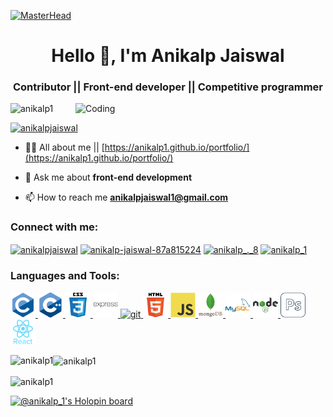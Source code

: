 [![MasterHead](https://64.media.tumblr.com/132a18cdb7b6789faa533af403b1d878/289784d6fbcb7f73-77/s1280x1920/a0111c32d378556a2ffb21e01ada1fcf52b82842.gif)](https://github.com/Anikalp1)

<h1 align="center">Hello 👋, I'm Anikalp Jaiswal</h1>
<h3 align="center"> Contributor || Front-end developer || Competitive programmer</h3>
<img align="right" alt="Coding" width="400" src="https://img.freepik.com/free-vector/web-development-programmer-engineering-coding-website-augmented-reality-interface-screens-developer-project-engineer-programming-software-application-design-cartoon-illustration_107791-3863.jpg">

<p align="left"> <img src="https://komarev.com/ghpvc/?username=anikalp1&label=Profile%20views&color=0e75b6&style=flat" alt="anikalp1" /> </p>

<p align="left"> <a href="https://twitter.com/anikalpjaiswal" target="blank"><img src="https://img.shields.io/twitter/follow/anikalpjaiswal?logo=twitter&style=for-the-badge" alt="anikalpjaiswal" /></a> </p>

- 👨‍💻 All about me ||  [https://anikalp1.github.io/portfolio/](https://anikalp1.github.io/portfolio/)

- 💬 Ask me about **front-end development**

- 📫 How to reach me **anikalpjaiswal1@gmail.com**

<h3 align="left">Connect with me:</h3>
<p align="left">
<a href="https://twitter.com/anikalpjaiswal" target="blank"><img align="center" src="https://raw.githubusercontent.com/rahuldkjain/github-profile-readme-generator/master/src/images/icons/Social/twitter.svg" alt="anikalpjaiswal" height="30" width="40" /></a>
<a href="https://linkedin.com/in/anikalp-jaiswal-87a815224" target="blank"><img align="center" src="https://raw.githubusercontent.com/rahuldkjain/github-profile-readme-generator/master/src/images/icons/Social/linked-in-alt.svg" alt="anikalp-jaiswal-87a815224" height="30" width="40" /></a>
<a href="https://instagram.com/anikalp_._8" target="blank"><img align="center" src="https://raw.githubusercontent.com/rahuldkjain/github-profile-readme-generator/master/src/images/icons/Social/instagram.svg" alt="anikalp_._8" height="30" width="40" /></a>
<a href="https://www.codechef.com/users/anikalp_1" target="blank"><img align="center" src="https://github.com/Anikalp1/CodeChefMMMUTChapter/blob/main/assets/CodeChef.png" alt="anikalp_1" height="30" width="40" /></a>
</p>

<h3 align="left">Languages and Tools:</h3>
<p align="left"> <a href="https://www.cprogramming.com/" target="_blank" rel="noreferrer"> <img src="https://raw.githubusercontent.com/devicons/devicon/master/icons/c/c-original.svg" alt="c" width="40" height="40"/> </a> <a href="https://www.w3schools.com/cpp/" target="_blank" rel="noreferrer"> <img src="https://raw.githubusercontent.com/devicons/devicon/master/icons/cplusplus/cplusplus-original.svg" alt="cplusplus" width="40" height="40"/> </a> <a href="https://www.w3schools.com/css/" target="_blank" rel="noreferrer"> <img src="https://raw.githubusercontent.com/devicons/devicon/master/icons/css3/css3-original-wordmark.svg" alt="css3" width="40" height="40"/> </a> <a href="https://expressjs.com" target="_blank" rel="noreferrer"> <img src="https://raw.githubusercontent.com/devicons/devicon/master/icons/express/express-original-wordmark.svg" alt="express" width="40" height="40"/> </a> <a href="https://git-scm.com/" target="_blank" rel="noreferrer"> <img src="https://www.vectorlogo.zone/logos/git-scm/git-scm-icon.svg" alt="git" width="40" height="40"/> </a> <a href="https://www.w3.org/html/" target="_blank" rel="noreferrer"> <img src="https://raw.githubusercontent.com/devicons/devicon/master/icons/html5/html5-original-wordmark.svg" alt="html5" width="40" height="40"/> </a> <a href="https://developer.mozilla.org/en-US/docs/Web/JavaScript" target="_blank" rel="noreferrer"> <img src="https://raw.githubusercontent.com/devicons/devicon/master/icons/javascript/javascript-original.svg" alt="javascript" width="40" height="40"/> </a> <a href="https://www.mongodb.com/" target="_blank" rel="noreferrer"> <img src="https://raw.githubusercontent.com/devicons/devicon/master/icons/mongodb/mongodb-original-wordmark.svg" alt="mongodb" width="40" height="40"/> </a> <a href="https://www.mysql.com/" target="_blank" rel="noreferrer"> <img src="https://raw.githubusercontent.com/devicons/devicon/master/icons/mysql/mysql-original-wordmark.svg" alt="mysql" width="40" height="40"/> </a> <a href="https://nodejs.org" target="_blank" rel="noreferrer"> <img src="https://raw.githubusercontent.com/devicons/devicon/master/icons/nodejs/nodejs-original-wordmark.svg" alt="nodejs" width="40" height="40"/> </a> <a href="https://www.photoshop.com/en" target="_blank" rel="noreferrer"> <img src="https://raw.githubusercontent.com/devicons/devicon/master/icons/photoshop/photoshop-line.svg" alt="photoshop" width="40" height="40"/> </a> <a href="https://reactjs.org/" target="_blank" rel="noreferrer"> <img src="https://raw.githubusercontent.com/devicons/devicon/master/icons/react/react-original-wordmark.svg" alt="react" width="40" height="40"/> </a> </p>

<p><img align="left" src="https://github-readme-stats.vercel.app/api/top-langs?username=anikalp1&show_icons=true&locale=en&layout=compact" alt="anikalp1" /></p>

<p><img align="center" src="https://github-readme-stats.vercel.app/api?username=anikalp1&show_icons=true&locale=en" alt="anikalp1" /></p>

<p><img align="center" src="https://github-readme-streak-stats.herokuapp.com/?user=anikalp1&" alt="anikalp1" /></p>

[![@anikalp_1's Holopin board](https://holopin.me/anikalp_1)](https://holopin.io/@anikalp_1)
